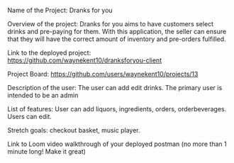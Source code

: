 Name of the Project: Dranks for you


Overview of the project: Dranks for you aims to have customers select drinks and pre-paying for them. With this application, the seller can ensure that they will have the correct amount of inventory and pre-orders fulfilled. 

Link to the deployed project: https://github.com/waynekent10/dranksforyou-client


Project Board: https://github.com/users/waynekent10/projects/13


Description of the user: The user can add edit drinks. The primary user is intended to be an admin


List of features: User can add liquors, ingredients, orders, orderbeverages. Users can edit. 

Stretch goals: checkout basket, music player. 

Link to Loom video walkthrough of your deployed postman (no more than 1 minute long! Make it great)

